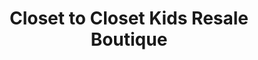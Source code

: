 ---
title: "Closet to Closet Kids Resale Boutique"
url: /natick/closet-to-closet-kids-resale-boutique/
shop: clothes
---